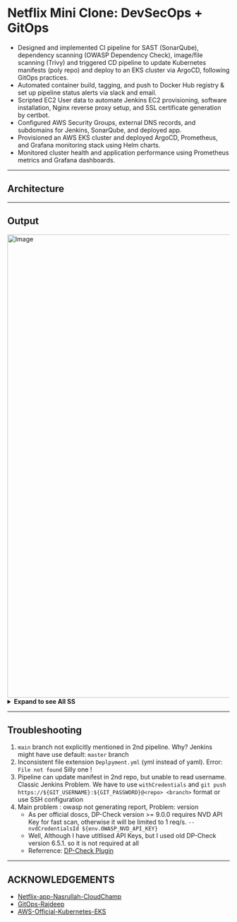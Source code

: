 # **Netflix Mini Clone: DevSecOps + GitOps**
- Designed and implemented CI pipeline for SAST (SonarQube), dependency scanning (OWASP Dependency Check), image/file scanning (Trivy) and triggered CD pipeline to update Kubernetes manifests (poly repo) and deploy to an EKS cluster via ArgoCD, following GitOps practices.
- Automated container build, tagging, and push to Docker Hub registry & set up pipeline status alerts via slack and email.
- Scripted EC2 User data to automate Jenkins EC2 provisioning, software installation, Nginx reverse proxy setup, and SSL certificate generation by certbot.
- Configured AWS Security Groups, external DNS records, and subdomains for Jenkins, SonarQube, and deployed app.
- Provisioned an AWS EKS cluster and deployed ArgoCD, Prometheus, and Grafana monitoring stack using Helm charts.
- Monitored cluster health and application performance using Prometheus metrics and Grafana dashboards.

---
## **Architecture**


---
## **Output**
<img width="1050" alt="Image" src="https://github.com/user-attachments/assets/9906edab-1e3d-4dae-841e-845c626f7fdd" />

<details>
<!-- 1st level expand -->
  <summary> <b> Expand to see All SS </b> </summary>



| **Netflix App - running on Kubernetes Pods** |
|----------------------------------------------|
| <img width="1050" alt="Image" src="https://github.com/user-attachments/assets/37fa360a-e0e3-41fb-bc75-b5af9eff3e74" /> |
| **Media Player** |
| <img width="1284" alt="Image" src="https://github.com/user-attachments/assets/4c78fb4b-ae84-4cbe-ab77-9fdfd7407c72" /> |


<details>
  <!-- 2nd level expand -->
  <summary> <b> Jenkins </b> </summary>

|   | **Jenkins Pipelines** |
|---|-----------------------|
| `CI Pipeline` | <img width="1641" alt="Image" src="https://github.com/user-attachments/assets/45991b59-a458-4522-a554-9438a5ccc29a" /> |
| `CD Pipeline` | <img width="1139" alt="Image" src="https://github.com/user-attachments/assets/cd1651bd-7348-4f64-b1da-f770b5d25ac8" /> |
| `Dashboard` |<img width="1303" alt="Image" src="https://github.com/user-attachments/assets/0a64e144-c294-46a4-b9df-e2596cfa69bb" /> |

  <!-- 2nd level end -->
</details>


<details>
  <!-- 2nd level expand -->
  <summary> <b> Alerts </b> </summary>

|   | **Pipeline Alert Notification** |
|---|-----------------------|
| `slack` | <img width="1069" alt="Image" src="https://github.com/user-attachments/assets/05f15a1a-f112-4e0d-bcee-c3cac5fc6f34" /> |
| `email` | <img width="1049" alt="Image" src="https://github.com/user-attachments/assets/6689f8a3-415a-476b-96f6-5c1736e2407a" /> |

  <!-- 2nd level end -->
</details>


<details>
  <!-- 2nd level expand -->
  <summary> <b> Grafana Dashboards </b> </summary>

| **Admin** |
|-----------|
| <img width="1172" alt="Image" src="https://github.com/user-attachments/assets/568bdaa3-7d43-4786-8d73-a9e20cc828df" /> |
| <img width="1677" alt="Image" src="https://github.com/user-attachments/assets/9de5e129-74c6-48cc-9811-df281f12ca35" /> |
| <img width="1376" alt="Image" src="https://github.com/user-attachments/assets/296f762a-900a-493c-a3ff-0aa863ffa2b3" /> |
| <img width="1307" alt="Image" src="https://github.com/user-attachments/assets/aafb5c2a-2f54-4ac9-ba55-ff031b05e166" /> |
    
  <!-- 2nd level end -->
</details>
  
<!-- 1st level end -->
</details>

---
## **Troubleshooting**
1. `main` branch not explicitly mentioned in 2nd pipeline. Why? Jenkins might have use default: `master` branch
2. Inconsistent file extension `Deplpyment.yml` (yml instead of yaml). Error: `File not found` Silly one !
3. Pipeline can update manifest in 2nd repo, but unable to read username. Classic Jenkins Problem. We have to use `withCredentials` and `git push https://${GIT_USERNAME}:${GIT_PASSWORD}@<repo> <branch>` format or use SSH configuration
4. Main problem : owasp not generating report, Problem: version
    - As per official doscs, DP-Check version >= 9.0.0 requires NVD API Key for fast scan, otherwise it will be limited to 1 req/s.
        `--nvdCredentialsId ${env.OWASP_NVD_API_KEY}`
    - Well, Although I have utitlised API Keys, but I used old DP-Check version 6.5.1. so it is not required at all
    - Referrence: [DP-Check Plugin](https://www.jenkins.io/doc/pipeline/steps/dependency-check-jenkins-plugin/)

---
## **ACKNOWLEDGEMENTS**
- [Netflix-app-Nasrullah-CloudChamp](https://www.youtube.com/watch?v=g8X5AoqCJHc&t=4898s)
- [GitOps-Rajdeep](https://www.youtube.com/watch?v=o4QG_kqYvHk)
- [AWS-Official-Kubernetes-EKS](https://docs.aws.amazon.com/eks/latest/userguide/create-cluster.html)
